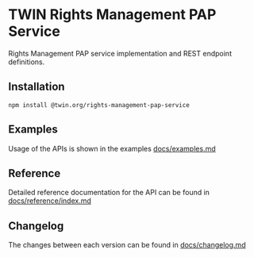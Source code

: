 # TWIN Rights Management PAP Service

Rights Management PAP service implementation and REST endpoint definitions.

## Installation

```shell
npm install @twin.org/rights-management-pap-service
```

## Examples

Usage of the APIs is shown in the examples [docs/examples.md](docs/examples.md)

## Reference

Detailed reference documentation for the API can be found in [docs/reference/index.md](docs/reference/index.md)

## Changelog

The changes between each version can be found in [docs/changelog.md](docs/changelog.md)
